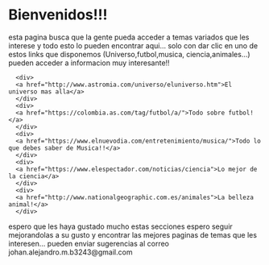 <html>
  <head>
    <title>Conocimiento mas alla</title>
  </head>
  <body>
    <h1>Bienvenidos!!!</h1>
    <p>esta pagina busca que la gente pueda acceder a temas variados 
      que les interese y todo esto lo pueden encontrar aqui...
      solo con dar clic en uno de estos links que disponemos (Universo,futbol,musica,
      ciencia,animales...) pueden acceder a informacion muy interesante!!
    </p>
    
      <div>
      <a href="http://www.astromia.com/universo/eluniverso.htm">El universo mas alla</a>
      </div>
      <div>
      <a href="https://colombia.as.com/tag/futbol/a/">Todo sobre futbol!</a>
      </div>
      <div>
      <a href="https://www.elnuevodia.com/entretenimiento/musica/">Todo lo que debes saber de Musica!!</a>
      </div>
      <div>
      <a href="https://www.elespectador.com/noticias/ciencia">Lo mejor de la ciencia</a>
      </div>
      <div>
      <a href="http://www.nationalgeographic.com.es/animales">La belleza animal!</a>
      </div>
   <p>espero que les haya gustado mucho estas secciones espero seguir mejorandolas a su gusto y encontrar
      las mejores paginas de temas que les interesen... pueden enviar sugerencias al correo
      johan.alejandro.m.b3243@gmail.com
  </P>
  
  </body>
</html>
  
  
